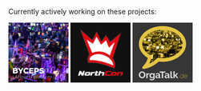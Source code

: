 Currently actively working on these projects:

<div>
  <a href="https://byceps.nwsnet.de/" title="BYCEPS – LAN party platform"><img src="https://raw.githubusercontent.com/homeworkprod/homeworkprod/main/images/byceps_380x380.png" alt="BYCEPS image" width="120" height="120"></a>
  <a href="https://www.northcon.de/" title="NorthCon – Big LAN party in Neumünster, Germany"><img src="https://raw.githubusercontent.com/homeworkprod/homeworkprod/main/images/northcon.svg" alt="NorthCon logo" width="120" height="120"></a>
  <a href="https://www.orgatalk.de/" title="OrgaTalk – LAN party organizer community"><img src="https://raw.githubusercontent.com/homeworkprod/homeworkprod/main/images/orgatalk_480x480.png" alt="OrgaTalk logo" width="120" height="120"></a>
</div>
